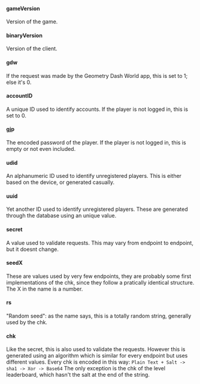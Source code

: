 #### gameVersion
Version of the game.
#### binaryVersion
Version of the client.
#### gdw
If the request was made by the Geometry Dash World app, this is set to 1; else it's 0.
#### accountID
A unique ID used to identify accounts. If the player is not logged in, this is set to 0.
#### gjp
The encoded password of the player. If the player is not logged in, this is empty or not even included.
#### udid
An alphanumeric ID used to identify unregistered players. This is either based on the device, or generated casually.
#### uuid
Yet another ID used to identify unregistered players. These are generated through the database using an unique value.
#### secret
A value used to validate requests. This may vary from endpoint to endpoint, but it doesnt change.
#### seedX
These are values used by very few endpoints, they are probably some first implementations of the chk, since they follow a pratically identical structure. The X in the name is a number.
#### rs
"Random seed": as the name says, this is a totally random string, generally used by the chk.
#### chk
Like the secret, this is also used to validate the requests. However this is generated using an algorithm which is similar for every endpoint but uses different values. Every chk is encoded in this way:
`Plain Text + Salt -> sha1 -> Xor -> Base64`
The only exception is the chk of the level leaderboard, which hasn't the salt at the end of the string.
